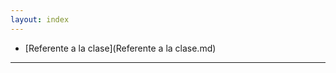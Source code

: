 ```yaml
---
layout: index
---
```


* [Referente a la clase](Referente a la clase.md)

-------------------------------------------
